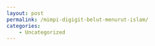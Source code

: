 ```yaml
---
layout: post
permalink: /mimpi-digigit-belut-menurut-islam/
categories:
    - Uncategorized
---
```


